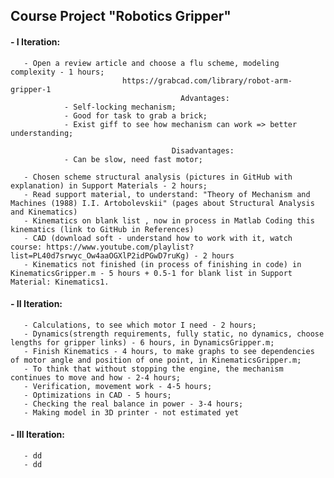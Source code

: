 ## Course Project "Robotics Gripper"

#### - I Iteration:

       - Open a review article and choose a flu scheme, modeling complexity - 1 hours;       
                             https://grabcad.com/library/robot-arm-gripper-1
                                          Advantages:
                - Self-locking mechanism;
                - Good for task to grab a brick;
                - Exist giff to see how mechanism can work => better understanding;

                                        Disadvantages: 
                - Can be slow, need fast motor;
                
       - Chosen scheme structural analysis (pictures in GitHub with explanation) in Support Materials - 2 hours;
       - Read support material, to understand: "Theory of Mechanism and Machines (1988) I.I. Artobolevskii" (pages about Structural Analysis and Kinematics)
       - Kinematics on blank list , now in process in Matlab Coding this kinematics (link to GitHub in References)
       - CAD (download soft - understand how to work with it, watch course: https://www.youtube.com/playlist?list=PL40d7srwyc_Ow4aaOGXlP2idPGwD7ruKg) - 2 hours
       - Kinematics not finished (in process of finishing in code) in KinematicsGripper.m - 5 hours + 0.5-1 for blank list in Support Material: Kinematics1.
   
       
#### - II Iteration:

       - Calculations, to see which motor I need - 2 hours;
       - Dynamics(strength requirements, fully static, no dynamics, choose lengths for gripper links) - 6 hours, in DynamicsGripper.m;
       - Finish Kinematics - 4 hours, to make graphs to see dependencies of motor angle and position of one point, in KinematicsGripper.m;
       - To think that without stopping the engine, the mechanism continues to move and how - 2-4 hours;
       - Verification, movement work - 4-5 hours;
       - Optimizations in CAD - 5 hours;
       - Checking the real balance in power - 3-4 hours;
       - Making model in 3D printer - not estimated yet
       
#### - III Iteration: 
       - dd
       - dd
